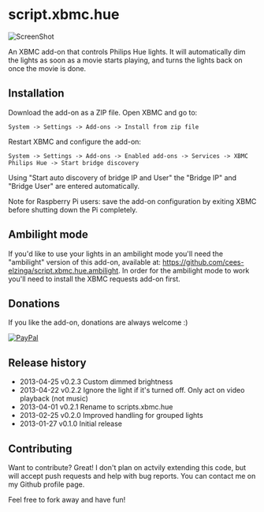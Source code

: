 script.xbmc.hue
===============

![ScreenShot](http://meethue.files.wordpress.com/2013/01/plugin2.png?w=400)

An XBMC add-on that controls Philips Hue lights. It will automatically dim the lights as soon as a movie starts playing, and turns the lights back on once the movie is done.

Installation
------------

Download the add-on as a ZIP file. Open XBMC and go to:

`System -> Settings -> Add-ons -> Install from zip file`

Restart XBMC and configure the add-on:

`System -> Settings -> Add-ons -> Enabled add-ons -> Services -> XBMC Philips Hue -> Start bridge discovery`

Using "Start auto discovery of bridge IP and User" the "Bridge IP" and "Bridge User" are entered automatically.

Note for Raspberry Pi users: save the add-on configuration by exiting XBMC before shutting down the Pi completely.

Ambilight mode
--------------

If you'd like to use your lights in an ambilight mode you'll need the "ambilight" version of this add-on, available at: https://github.com/cees-elzinga/script.xbmc.hue.ambilight. In order for the ambilight mode to work you'll need to install the XBMC requests add-on first.

Donations
---------
If you like the add-on, donations are always welcome :)

[![PayPal]( https://www.paypalobjects.com/en_US/i/btn/btn_donate_LG.gif)](https://www.paypal.com/cgi-bin/webscr?cmd=_donations&business=48ZKAZK6QHNGJ&lc=NL&item_name=script%2exbmc%2ehue&currency_code=EUR)

Release history
---------------
  * 2013-04-25 v0.2.3 Custom dimmed brightness
  * 2013-04-22 v0.2.2 Ignore the light if it's turned off. Only act on video playback (not music)
  * 2013-04-01 v0.2.1 Rename to scripts.xbmc.hue
  * 2013-02-25 v0.2.0 Improved handling for grouped lights
  * 2013-01-27 v0.1.0 Initial release 

Contributing
------------

Want to contribute? Great! I don't plan on actvily extending this code, but will accept push requests and help with bug reports. You can contact me on my Github profile page.

Feel free to fork away and have fun!

